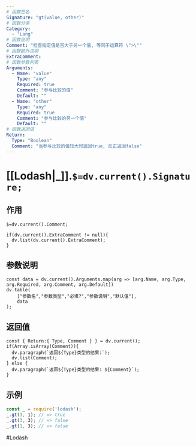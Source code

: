 ```yaml
---
# 函数签名
Signature: "gt(value, other)"
# 函数分类
Category:
  - "Lang"
# 函数说明
Comment: "检查指定值是否大于另一个值, 等同于运算符 \">\""
# 函数额外说明
ExtraComment:
# 函数参数列表
Arguments:
  - Name: "value"
    Type: "any"
    Required: true
    Comment: "参与比较的值"
    Default: ""
  - Name: "other"
    Type: "any"
    Required: true
    Comment: "参与比较的另一个值"
    Default: ""
# 函数返回值
Return:
  Type: "Boolean"
  Comment: "当参与比较的值较大时返回true, 反正返回false"
---
```

# [[Lodash|_]].`$=dv.current().Signature;`
## 作用

`$=dv.current().Comment;`

```dataviewjs
if(dv.current().ExtraComment != null){
  dv.list(dv.current().ExtraComment);
}
```

## 参数说明
```dataviewjs
const data = dv.current().Arguments.map(arg => [arg.Name, arg.Type, arg.Required, arg.Comment, arg.Default])
dv.table(
	["参数名","参数类型","必填?","参数说明","默认值"],
	data
);
```

## 返回值
```dataviewjs
const { Return:{ Type, Comment } } = dv.current();
if(Array.isArray(Comment)){
  dv.paragraph(`返回${Type}类型的结果:`);
  dv.list(Comment);
} else {
  dv.paragraph(`返回${Type}类型的结果: ${Comment}`);
}
```

## 示例
```javascript
const _ = require('lodash');
_.gt(3, 1); // => true
_.gt(3, 3); // => false
_.gt(1, 3); // => false
```

#Lodash 